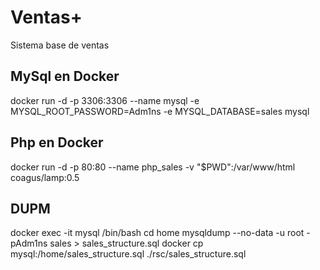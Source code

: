 # Ventas+

Sistema base de ventas

## MySql en Docker

docker run -d -p 3306:3306 --name mysql -e MYSQL_ROOT_PASSWORD=Adm1ns -e MYSQL_DATABASE=sales mysql

## Php en Docker

docker run -d -p 80:80 --name php_sales -v "$PWD":/var/www/html coagus/lamp:0.5

## DUPM

docker exec -it mysql /bin/bash
cd home
mysqldump --no-data -u root -pAdm1ns sales > sales_structure.sql
docker cp mysql:/home/sales_structure.sql ./rsc/sales_structure.sql
